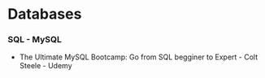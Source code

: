 # Databases


### SQL - MySQL
* The Ultimate  MySQL Bootcamp: Go from SQL begginer to Expert - Colt Steele - Udemy 
